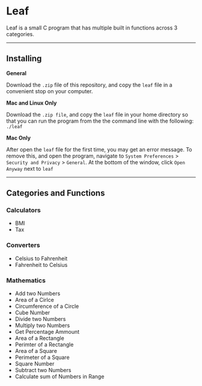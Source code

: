 # Leaf
Leaf is a small C program that has multiple built in functions across 3 categories.

---

## Installing

**General**

Download the ``.zip`` file of this repository, and copy the ``leaf`` file in a convenient stop on your computer.

**Mac and Linux Only**

Download the ``.zip file``, and copy the ``leaf`` file in your home directory so that you can run the program from the the command line with the following: ``./leaf``

**Mac Only**

After open the ``leaf`` file for the first time, you may get an error message. To remove this, and open the program, navigate to ``System Preferences`` > ``Security and Privacy`` > ``General``. At the bottom of the window, click ``Open Anyway`` next to ``leaf``

---

## Categories and Functions

### Calculators
- BMI
- Tax

### Converters
- Celsius to Fahrenheit
- Fahrenheit to Celsius

### Mathematics
- Add two Numbers
- Area of a Cirlce
- Circumference of a Circle
- Cube Number
- Divide two Numbers
- Multiply two Numbers
- Get Percentage Ammount
- Area of a Rectangle
- Perimter of a Rectangle
- Area of a Square
- Perimeter of a Square
- Square Number
- Subtract two Numbers
- Calculate sum of Numbers in Range
